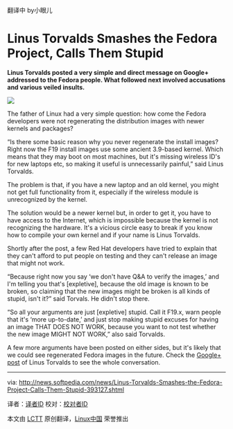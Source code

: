 翻译中 by小眼儿

Linus Torvalds Smashes the Fedora Project, Calls Them Stupid
================================================================================
**Linus Torvalds posted a very simple and direct message on Google+ addressed to the Fedora people. What followed next involved accusations and various veiled insults.**

![](http://i1-news.softpedia-static.com/images/news2/Linus-Torvalds-Smashes-the-Fedora-Project-Calls-Them-Stupid-393127-2.jpg)

The father of Linux had a very simple question: how come the Fedora developers were not regenerating the distribution images with newer kernels and packages?

“Is there some basic reason why you never regenerate the install images? Right now the F19 install images use some ancient 3.9-based kernel. Which means that they may boot on most machines, but it's missing wireless ID's for new laptops etc, so making it useful is unnecessarily painful,” said Linus Torvalds.

The problem is that, if you have a new laptop and an old kernel, you might not get full functionality from it, especially if the wireless module is unrecognized by the kernel.

The solution would be a newer kernel but, in order to get it, you have to have access to the Internet, which is impossible because the kernel is not recognizing the hardware. It's a vicious circle easy to break if you know how to compile your own kernel and if your name is Linus Torvalds.

Shortly after the post, a few Red Hat developers have tried to explain that they can't afford to put people on testing and they can't release an image that might not work.

“Because right now you say ‘we don't have Q&A to verify the images,’ and I'm telling you that's [expletive], because the old image is known to be broken, so claiming that the new images might be broken is all kinds of stupid, isn't it?” said Torvals. He didn't stop there.

“So all your arguments are just [expletive] stupid. Call it F19.x, warn people that it's ‘more up-to-date,’ and just stop making stupid excuses for having an image THAT DOES NOT WORK, because you want to not test whether the new image MIGHT NOT WORK,” also said Torvalds.

A few more arguments have been posted on either sides, but it's likely that we could see regenerated Fedora images in the future. Check the [Google+ post][1] of Linus Torvalds to see the whole conversation.

--------------------------------------------------------------------------------

via: http://news.softpedia.com/news/Linus-Torvalds-Smashes-the-Fedora-Project-Calls-Them-Stupid-393127.shtml

译者：[译者ID](https://github.com/译者ID) 校对：[校对者ID](https://github.com/校对者ID)

本文由 [LCTT](https://github.com/LCTT/TranslateProject) 原创翻译，[Linux中国](http://linux.cn/) 荣誉推出

[1]:https://plus.google.com/102150693225130002912/posts/GqUgcYcfQuV
